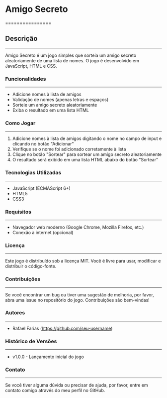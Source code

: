 

# Amigo Secreto
================

## Descrição
---------------

Amigo Secreto é um jogo simples que sorteia um amigo secreto aleatoriamente de uma lista de nomes. O jogo é desenvolvido em JavaScript, HTML e CSS.

### Funcionalidades
-------------------

* Adicione nomes à lista de amigos
* Validação de nomes (apenas letras e espaços)
* Sorteie um amigo secreto aleatoriamente
* Exiba o resultado em uma lista HTML

### Como Jogar
--------------

1. Adicione nomes à lista de amigos digitando o nome no campo de input e clicando no botão "Adicionar"
2. Verifique se o nome foi adicionado corretamente à lista
3. Clique no botão "Sortear" para sortear um amigo secreto aleatoriamente
4. O resultado será exibido em uma lista HTML abaixo do botão "Sortear"

### Tecnologias Utilizadas
-------------------------

* JavaScript (ECMAScript 6+)
* HTML5
* CSS3

### Requisitos
--------------

* Navegador web moderno (Google Chrome, Mozilla Firefox, etc.)
* Conexão à internet (opcional)

### Licença
------------

Este jogo é distribuído sob a licença MIT. Você é livre para usar, modificar e distribuir o código-fonte.

### Contribuições
-----------------

Se você encontrar um bug ou tiver uma sugestão de melhoria, por favor, abra uma issue no repositório do jogo. Contribuições são bem-vindas!

### Autores
------------

* Rafael Farias (https://github.com/seu-username)

### Histórico de Versões
-------------------------

* v1.0.0 - Lançamento inicial do jogo

### Contato
------------

Se você tiver alguma dúvida ou precisar de ajuda, por favor, entre em contato comigo através do meu perfil no GitHub.